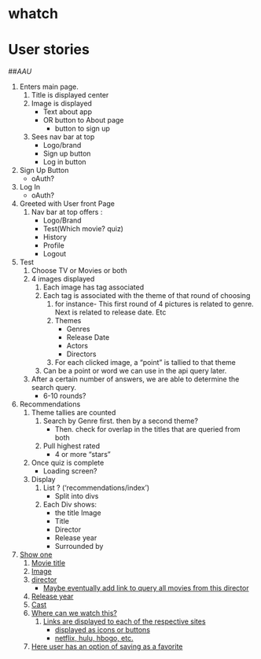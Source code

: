 # whatch

# User stories

##_AAU_
1. Enters main page.
    1. Title is displayed center
    2. Image is displayed
        * Text about app
        * OR button to About page
            * button to sign up
    3. Sees nav bar at top
        * Logo/brand
        *  Sign up button
        * Log in button
2. Sign Up Button
    * oAuth?
3. Log In
    * oAuth?
4. Greeted with User front Page
    1. Nav bar at top offers :
        * Logo/Brand
        * Test(Which movie? quiz)
        * History
        * Profile
        * Logout
5. Test
    1. Choose TV or Movies or both
    2. 4 images displayed
        1. Each image has tag associated
        2. Each tag is associated with the theme of that round of choosing
            1. for instance- This first round of 4 pictures is related to genre. Next is related to release date. Etc
            2. Themes
                * Genres
                * Release Date
                * Actors
                * Directors
            3. For each clicked image, a “point” is tallied to that theme
        3. Can be a point or word we can use in the api query later.
    3. After a certain number of answers, we are able to determine the search query.
        * 6-10 rounds?
6. Recommendations
    1. Theme tallies are counted
        1. Search by Genre first.
        then by a second theme?
           * Then. check for overlap in the titles that are queried from both
        2. Pull highest rated 
            * 4 or more “stars”
    2. Once quiz is complete
        * Loading screen? 
    3. Display
        1. List ? (‘recommendations/index’)
            * Split into divs
        2. Each Div shows: 
            * the title Image
            * Title
            * Director
            * Release year
            * Surrounded by <a href=“recommendations/:id/show”>
7. Show one
    1. Movie title
    2. Image
    3. director
        * Maybe eventually add link to query all movies from this director
    4. Release year
    5. Cast
    6. Where can we watch this?
        1. Links are displayed to each of the respective sites
            * displayed as icons or buttons
            * netflix, hulu, hbogo,  etc.
    7. Here user has an option of saving as a favorite
